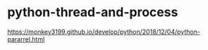 # python-thread-and-process

https://monkey3199.github.io/develop/python/2018/12/04/python-pararrel.html